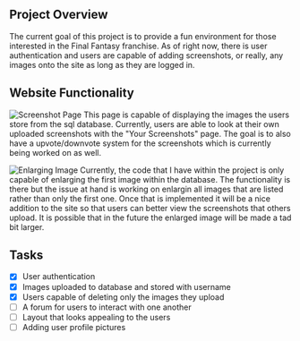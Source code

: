 ## Project Overview 
The current goal of this project is to provide a fun environment for those interested in the Final Fantasy franchise. As of right now, there is user authentication and users are capable of adding screenshots, or really, any images onto the site as long as they are logged in.

## Website Functionality 
![Screenshot Page](https://user-images.githubusercontent.com/56358612/115103247-7377d300-9f1e-11eb-8b8e-3936fb01612a.png)
This page is capable of displaying the images the users store from the sql database. Currently, users are able to look at their own uploaded screenshots with the "Your Screenshots" page. The goal is to also have a upvote/downvote system for the screenshots which is currently being worked on as well. 


![Enlarging Image](https://user-images.githubusercontent.com/56358612/115103316-fdc03700-9f1e-11eb-9908-54f63a2e43c6.png)
Currently, the code that I have within the project is only capable of enlarging the first image within the database. The functionality is there but the issue at hand is working on enlargin all images that are listed rather than only the first one. Once that is implemented it will be a nice addition to the site so that users can better view the screenshots that others upload. It is possible that in the future the enlarged image will be made a tad bit larger. 

## Tasks
- [x] User authentication
- [x] Images uploaded to database and stored with username
- [x] Users capable of deleting only the images they upload
- [ ] A forum for users to interact with one another
- [ ] Layout that looks appealing to the users
- [ ] Adding user profile pictures
